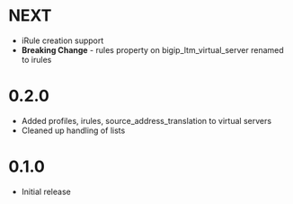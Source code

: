 # NEXT

- iRule creation support
- **Breaking Change** - rules property on bigip_ltm_virtual_server renamed to irules

# 0.2.0

- Added profiles, irules, source_address_translation to virtual servers
- Cleaned up handling of lists

# 0.1.0

- Initial release
